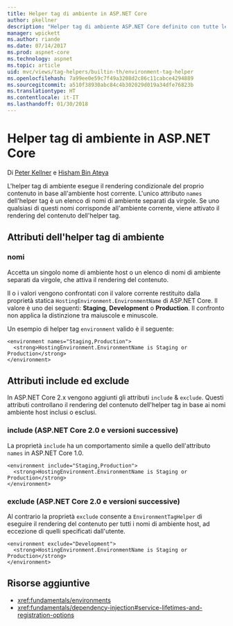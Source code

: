```yaml
---
title: Helper tag di ambiente in ASP.NET Core
author: pkellner
description: "Helper tag di ambiente ASP.NET Core definito con tutte le proprietà"
manager: wpickett
ms.author: riande
ms.date: 07/14/2017
ms.prod: aspnet-core
ms.technology: aspnet
ms.topic: article
uid: mvc/views/tag-helpers/builtin-th/environment-tag-helper
ms.openlocfilehash: 7a99ee0e59c7f49a3208d2c86c11cabce4294889
ms.sourcegitcommit: a510f38930abc84c4b302029d019a34dfe76823b
ms.translationtype: HT
ms.contentlocale: it-IT
ms.lasthandoff: 01/30/2018
---
```

# <a name="environment-tag-helper-in-aspnet-core"></a>Helper tag di ambiente in ASP.NET Core

Di [Peter Kellner](http://peterkellner.net) e [Hisham Bin Ateya](https://twitter.com/hishambinateya)

L'helper tag di ambiente esegue il rendering condizionale del proprio contenuto in base all'ambiente host corrente. L'unico attributo `names` dell'helper tag è un elenco di nomi di ambiente separati da virgole. Se uno qualsiasi di questi nomi corrisponde all'ambiente corrente, viene attivato il rendering del contenuto dell'helper tag.

## <a name="environment-tag-helper-attributes"></a>Attributi dell'helper tag di ambiente

### <a name="names"></a>nomi

Accetta un singolo nome di ambiente host o un elenco di nomi di ambiente separati da virgole, che attiva il rendering del contenuto.

Il o i valori vengono confrontati con il valore corrente restituito dalla proprietà statica `HostingEnvironment.EnvironmentName` di ASP.NET Core.  Il valore è uno dei seguenti: **Staging**, **Development** o **Production**. Il confronto non applica la distinzione tra maiuscole e minuscole.

Un esempio di helper tag `environment` valido è il seguente:

```cshtml
<environment names="Staging,Production">
  <strong>HostingEnvironment.EnvironmentName is Staging or Production</strong>
</environment>
```

## <a name="include-and-exclude-attributes"></a>Attributi include ed exclude

In ASP.NET Core 2.x vengono aggiunti gli attributi `include` & `exclude`. Questi attributi controllano il rendering del contenuto dell'helper tag in base ai nomi ambiente host inclusi o esclusi.

### <a name="include-aspnet-core-20-and-later"></a>include (ASP.NET Core 2.0 e versioni successive)

La proprietà `include` ha un comportamento simile a quello dell'attributo `names` in ASP.NET Core 1.0.

```cshtml
<environment include="Staging,Production">
  <strong>HostingEnvironment.EnvironmentName is Staging or Production</strong>
</environment>
```

### <a name="exclude-aspnet-core-20-and-later"></a>exclude (ASP.NET Core 2.0 e versioni successive)

Al contrario la proprietà `exclude` consente a `EnvironmentTagHelper` di eseguire il rendering del contenuto per tutti i nomi di ambiente host, ad eccezione di quelli specificati dall'utente.

```cshtml
<environment exclude="Development">
  <strong>HostingEnvironment.EnvironmentName is Staging or Production</strong>
</environment>
```

## <a name="additional-resources"></a>Risorse aggiuntive

* <xref:fundamentals/environments>
* <xref:fundamentals/dependency-injection#service-lifetimes-and-registration-options>
